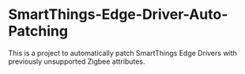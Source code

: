 # SmartThings-Edge-Driver-Auto-Patching
This is a project to automatically patch SmartThings Edge Drivers with previously unsupported Zigbee attributes.
